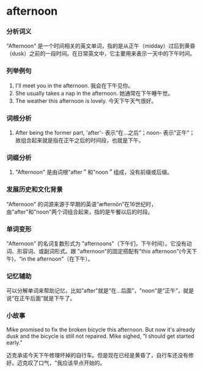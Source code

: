 # afternoon

### 分析词义

  

"Afternoon" 是一个时间相关的英文单词，指的是从正午（midday）过后到黄昏（dusk）之前的一段时间。在日常英文中，它主要用来表示一天中的下午时间。

  

### 列举例句

  

1.  I'll meet you in the afternoon. 我会在下午见你。
2.  She usually takes a nap in the afternoon. 她通常在下午睡午觉。
3.  The weather this afternoon is lovely. 今天下午天气很好。

  

### 词根分析

  

1.  After being the former part, 'after'- 表示“在...之后”；noon- 表示“正午”；故组合起来就是指在正午之后的时间段，也就是下午。

  

### 词缀分析

  

1.  "Afternoon" 是由词根"after＂和"noon＂组成，没有前缀或后缀。

  

### 发展历史和文化背景

  

"Afternoon" 的词源来源于早期的英语“æfternōn”在16世纪时，由"after"和"noon"两个词组合起来，指的是午餐以后的时段。

  

### 单词变形

  

"Afternoon" 的名词复数形式为 "afternoons"（下午们，下午时间）。它没有动词、形容词、或副词形式。跟 "afternoon"的固定搭配有"this afternoon"(今天下午)，“in the afternoon"（在下午）。

  

### 记忆辅助

  

可以分解单词来帮助记忆，比如"after"就是“在...后面”，"noon"是“正午”，就是说“在正午后面”就是下午了。

  

### 小故事

  

Mike promised to fix the broken bicycle this afternoon. But now it's already dusk and the bicycle is still not repaired. Mike sighed, "I should get started early."

  

迈克承诺今天下午修理坏掉的自行车。但是现在已经是黄昏了，自行车还没有修好。迈克叹了口气，"我应该早点开始的。
